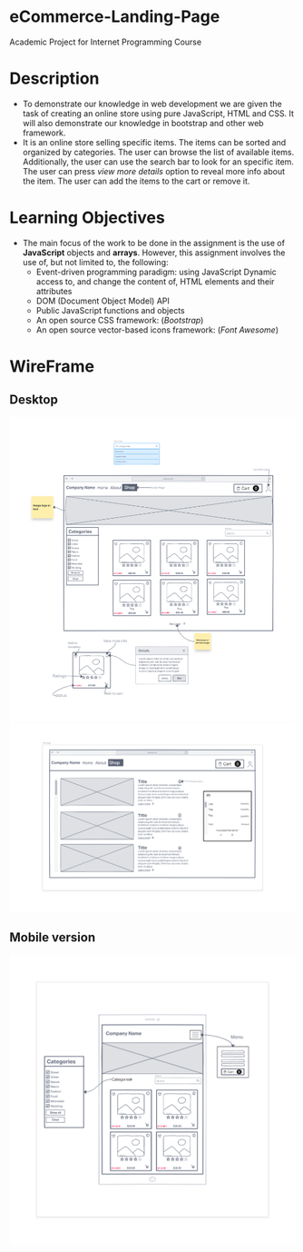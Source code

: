 # eCommerce-Landing-Page
 Academic Project for Internet Programming Course

# Description
- To demonstrate our knowledge in web development we are given the task of creating an online store using pure JavaScript, HTML and CSS. It will also demonstrate our knowledge in bootstrap and other web framework.
- It is an online store selling specific items. The items can be sorted and organized by categories. The user can browse the list of available items. Additionally, the user can use the search bar to look for an specific item. The user can press *view more details* option to reveal more info about the item. The user can add the items to the cart or remove it. 

# Learning Objectives
- The main focus of the work to be done in the assignment is the use of **JavaScript** objects and **arrays**. However, this assignment involves the use of, but not limited to, the following:
  - Event-driven programming paradigm: using JavaScript
    Dynamic access to, and change the content of, HTML elements and their attributes
  - DOM (Document Object Model) API
  - Public JavaScript functions and objects
  - An open source CSS framework: (*Bootstrap*)
  - An open source vector-based icons framework: (*Font Awesome*)

# WireFrame
## Desktop
![desktop wireframe](wireframe/WireFrameShopPage.png)
![desktop wireframe cart page](wireframe/WireframeCartPage.png)

## Mobile version
![desktop wireframe](wireframe/Wireframe_Mobile.png)
